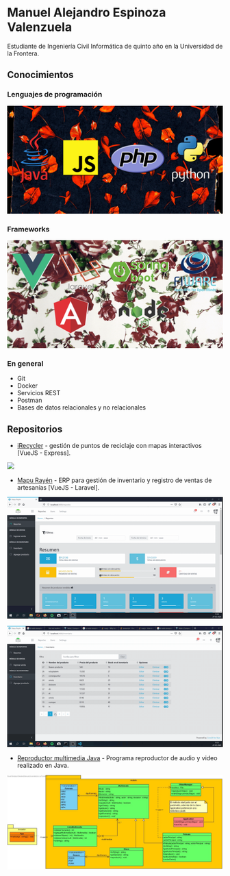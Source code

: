 # Manuel Alejandro Espinoza Valenzuela

Estudiante de Ingeniería Civil Informática de quinto año en la Universidad de la Frontera.

## Conocimientos

### Lenguajes de programación

![](img/lenguajes.png)

### Frameworks

![](img/frameworks.png)

### En general

- Git
- Docker
- Servicios REST
- Postman
- Bases de datos relacionales y no relacionales

## Repositorios

- [iRecycler](https://github.com/ManuelEV/iRecycler) - gestión de puntos de reciclaje con mapas interactivos [VueJS - Express].

![](img/iRecycler-preview.gif)

- [Mapu Rayén](https://github.com/ManuelEV/mapu-rayen) - ERP para gestión de inventario y registro de ventas de artesanías [VueJS - Laravel].

![](img/mapu-rayen-preview1.gif)

![](img/mapu-rayen-preview2.gif)

- [Reproductor multimedia Java](https://github.com/ManuelEV/ReproductorMultimedia) - Programa reproductor de audio y video realizado en Java.

![](img/ReproductorMultimedia.jpg)